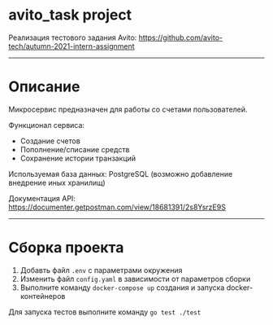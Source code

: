 # avito_task project
Реализация тестового задания Avito: https://github.com/avito-tech/autumn-2021-intern-assignment

---

# Описание

Микросервис предназначен для работы со счетами пользователей.

Функционал сервиса:
* Создание счетов
* Пополнение/списание средств
* Сохранение истории транзакций

Используемая база данных: PostgreSQL (возможно добавление внедрение иных хранилищ)

Документация API: https://documenter.getpostman.com/view/18681391/2s8YsrzE9S

---

# Сборка проекта

1. Добавть файл `.env` с параметрами окружения
2. Изменить файл `config.yaml` в зависимости от параметров сборки
3. Выполните команду `docker-compose up` создания и запуска docker-контейнеров

Для запуска тестов выполните команду `go test ./test`